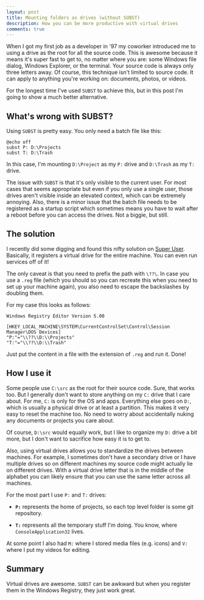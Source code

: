 ```yaml
---
layout: post
title: Mounting folders as drives (without SUBST)
description: How you can be more productive with virtual drives
comments: true
---
```


When I got my first job as a developer in '97 my coworker introduced me to using
a drive as the root for all the source code. This is awesome because it means
it's super fast to get to, no matter where you are: some Windows file dialog,
Windows Explorer, or the terminal. Your source code is always only three letters
away. Of course, this technique isn't limited to source code. It can apply to
anything you're working on: documents, photos, or videos.

For the longest time I've used `SUBST` to achieve this, but in this post I'm
going to show a much better alternative.

## What's wrong with SUBST?

Using `SUBST` is pretty easy. You only need a batch file like this:

```batch
@echo off
subst P: D:\Projects
subst T: D:\Trash
```

In this case, I'm mounting `D:\Project` as my `P:` drive and `D:\Trash` as my
`T:` drive.

The issue with `SUBST` is that it's only visible to the current user. For most
cases that seems appropriate but even if you only use a single user, those
drives aren't visible inside an elevated context, which can be extremely
annoying. Also, there is a minor issue that the batch file needs to be
registered as a startup script which sometimes means you have to wait after a
reboot before you can access the drives. Not a biggie, but still.

## The solution

I recently did some digging and found this nifty solution on [Super User].
Basically, it registers a virtual drive for the entire machine. You can even run
services off of it!

The only caveat is that you need to prefix the path with `\??\`. In case you use
a `.reg` file (which you should so you can recreate this when you need to set up
your machine again), you also need to escape the backslashes by doubling them.

For my case this looks as follows:

```text
Windows Registry Editor Version 5.00

[HKEY_LOCAL_MACHINE\SYSTEM\CurrentControlSet\Control\Session Manager\DOS Devices]
"P:"="\\??\\D:\\Projects"
"T:"="\\??\\D:\\Trash"
```

Just put the content in a file with the extension of `.reg` and run it. Done!

## How I use it

Some people use `C:\src` as the root for their source code. Sure, that works
too. But I generally don't want to store anything on my `C:` drive that I care
about. For me, `C:` is only for the OS and apps. Everything else goes on `D:`,
which is usually a physical drive or at least a partition. This makes it very
easy to reset the machine too. No need to worry about accidentally nuking any
documents or projects you care about.

Of course, `D:\src` would equally work, but I like to organize my `D:` drive a
bit more, but I don't want to sacrifice how easy it is to get to.

Also, using virtual drives allows you to standardize the drives between
machines. For example, I sometimes don't have a secondary drive or I have
multiple drives so on different machines my source code might actually lie on
different drives. With a virtual drive letter that is in the middle of the
alphabet you can likely ensure that you can use the same letter across all
machines.

For the most part I use `P:` and `T:` drives:

* **`P:`** represents the home of projects, so each top level folder is some git
  repository.

* **`T:`** represents all the temporary stuff I'm doing. You know, where
  `ConsoleApplication32` lives.

At some point I also had `M:` where I stored media files (e.g. icons) and `V:`
where I put my videos for editing.

[Super User]: https://superuser.com/a/29076

## Summary

Virtual drives are awesome. `SUBST` can be awkward but when you register them in
the Windows Registry, they just work great.